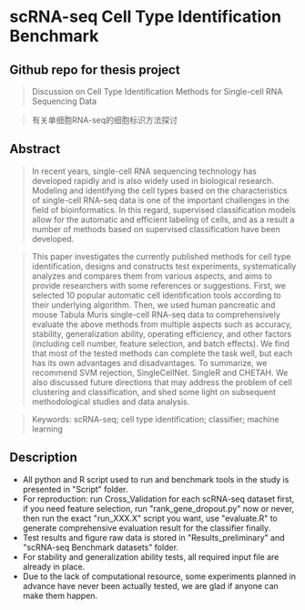 # scRNA-seq Cell Type Identification Benchmark
## Github repo for thesis project 
> Discussion on Cell Type Identification Methods for Single-cell RNA Sequencing Data 

> 有关单细胞RNA-seq的细胞标识方法探讨

## Abstract
>In recent years, single-cell RNA sequencing technology has developed rapidly and is also widely used in biological research. Modeling and identifying the cell types based on the characteristics of single-cell RNA-seq data is one of the important challenges in the field of bioinformatics. In this regard, supervised classification models allow for the automatic and efficient labeling of cells, and as a result a number of methods based on supervised classification have been developed. 

>This paper investigates the currently published methods for cell type identification, designs and constructs test experiments, systematically analyzes and compares them from various aspects, and aims to provide researchers with some references or suggestions. First, we selected 10 popular automatic cell identification tools according to their underlying algorithm. Then, we used human pancreatic and mouse Tabula Muris single-cell RNA-seq data to comprehensively evaluate the above methods from multiple aspects such as accuracy, stability, generalization ability, operating efficiency, and other factors (including cell number, feature selection, and batch effects). We find that most of the tested methods can complete the task well, but each has its own advantages and disadvantages. To summarize, we recommend SVM rejection, SingleCellNet. SingleR and CHETAH. We also discussed future directions that may address the problem of cell clustering and classification, and shed some light on subsequent methodological studies and data analysis. 

>Keywords: scRNA-seq; cell type identification; classifier; machine learning 

## Description
- All python and R script used to run and benchmark tools in the study is presented in "Script" folder.
- For reproduction: run Cross\_Validation for each scRNA-seq dataset first, if you need feature selection, run "rank\_gene\_dropout.py" now or never, then run the exact "run_XXX.X" script you want, use "evaluate.R" to generate comprehensive evaluation result for the classifier finally.
- Test results and figure raw data is stored in "Results_preliminary" and "scRNA-seq Benchmark datasets" folder.
- For stability and generalization ability tests, all required input file are already in place.
- Due to the lack of computational resource, some experiments planned in advance have never been actually tested, we are glad if anyone can make them happen. 

